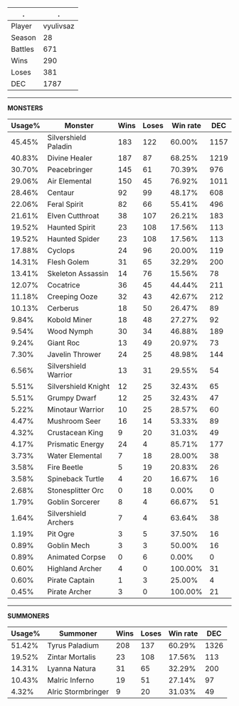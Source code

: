 .|.
|-|-
Player|vyulivsaz
Season|28
Battles|671
Wins|290
Loses|381
DEC|1787

---
**MONSTERS**

Usage%|Monster|Wins|Loses|Win rate|DEC|
-|-|-|-|-|-|
45.45%|Silvershield Paladin|183|122|60.00%|1157|
40.83%|Divine Healer|187|87|68.25%|1219|
30.70%|Peacebringer|145|61|70.39%|976|
29.06%|Air Elemental|150|45|76.92%|1011|
28.46%|Centaur|92|99|48.17%|608|
22.06%|Feral Spirit|82|66|55.41%|496|
21.61%|Elven Cutthroat|38|107|26.21%|183|
19.52%|Haunted Spirit|23|108|17.56%|113|
19.52%|Haunted Spider|23|108|17.56%|113|
17.88%|Cyclops|24|96|20.00%|119|
14.31%|Flesh Golem|31|65|32.29%|200|
13.41%|Skeleton Assassin|14|76|15.56%|78|
12.07%|Cocatrice|36|45|44.44%|211|
11.18%|Creeping Ooze|32|43|42.67%|212|
10.13%|Cerberus|18|50|26.47%|89|
9.84%|Kobold Miner|18|48|27.27%|92|
9.54%|Wood Nymph|30|34|46.88%|189|
9.24%|Giant Roc|13|49|20.97%|73|
7.30%|Javelin Thrower|24|25|48.98%|144|
6.56%|Silvershield Warrior|13|31|29.55%|54|
5.51%|Silvershield Knight|12|25|32.43%|65|
5.51%|Grumpy Dwarf|12|25|32.43%|47|
5.22%|Minotaur Warrior|10|25|28.57%|60|
4.47%|Mushroom Seer|16|14|53.33%|89|
4.32%|Crustacean King|9|20|31.03%|49|
4.17%|Prismatic Energy|24|4|85.71%|177|
3.73%|Water Elemental|7|18|28.00%|38|
3.58%|Fire Beetle|5|19|20.83%|26|
3.58%|Spineback Turtle|4|20|16.67%|16|
2.68%|Stonesplitter Orc|0|18|0.00%|0|
1.79%|Goblin Sorcerer|8|4|66.67%|51|
1.64%|Silvershield Archers|7|4|63.64%|38|
1.19%|Pit Ogre|3|5|37.50%|16|
0.89%|Goblin Mech|3|3|50.00%|16|
0.89%|Animated Corpse|0|6|0.00%|0|
0.60%|Highland Archer|4|0|100.00%|31|
0.60%|Pirate Captain|1|3|25.00%|4|
0.45%|Pirate Archer|3|0|100.00%|21|

---
**SUMMONERS**

Usage%|Summoner|Wins|Loses|Win rate|DEC|
-|-|-|-|-|-|
51.42%|Tyrus Paladium|208|137|60.29%|1326|
19.52%|Zintar Mortalis|23|108|17.56%|113|
14.31%|Lyanna Natura|31|65|32.29%|200|
10.43%|Malric Inferno|19|51|27.14%|97|
4.32%|Alric Stormbringer|9|20|31.03%|49|
